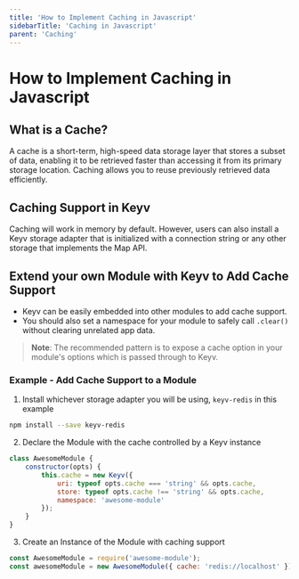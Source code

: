 ```yaml
---
title: 'How to Implement Caching in Javascript'
sidebarTitle: 'Caching in Javascript'
parent: 'Caching'
---
```


# How to Implement Caching in Javascript

## What is a Cache?
A cache is a short-term, high-speed data storage layer that stores a subset of data, enabling it to be retrieved faster than accessing it from its primary storage location. Caching allows you to reuse previously retrieved data efficiently.

## Caching Support in Keyv
Caching will work in memory by default. However, users can also install a Keyv storage adapter that is initialized with a connection string or any other storage that implements the Map API.

## Extend your own Module with Keyv to Add Cache Support
- Keyv can be easily embedded into other modules to add cache support.
- You should also set a namespace for your module to safely call `.clear()` without clearing unrelated app data.

>**Note**:
> The recommended pattern is to expose a cache option in your module's options which is passed through to Keyv.

### Example - Add Cache Support to a Module

1. Install whichever storage adapter you will be using, `keyv-redis` in this example
```sh
npm install --save keyv-redis
```
2. Declare the Module with the cache controlled by a Keyv instance
```js
class AwesomeModule {
	constructor(opts) {
		this.cache = new Keyv({
			uri: typeof opts.cache === 'string' && opts.cache,
			store: typeof opts.cache !== 'string' && opts.cache,
			namespace: 'awesome-module'
		});
	}
}
```

3. Create an Instance of the Module with caching support
```js
const AwesomeModule = require('awesome-module');
const awesomeModule = new AwesomeModule({ cache: 'redis://localhost' });
```
